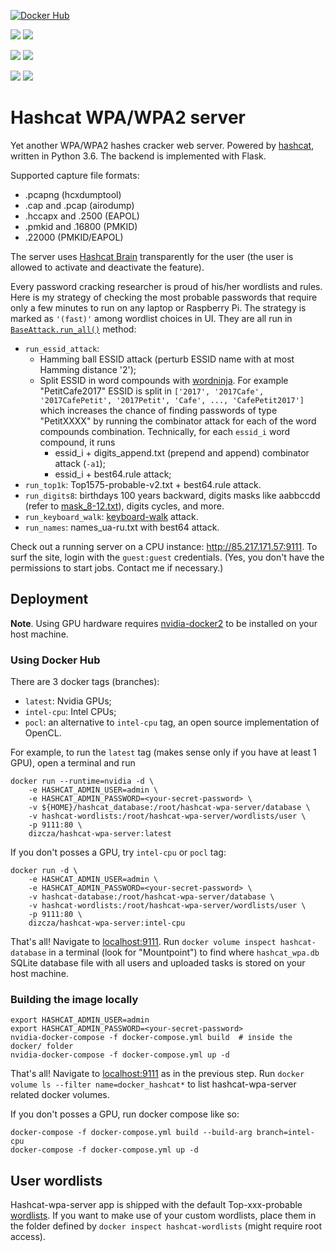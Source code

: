 [![Docker Hub](http://dockeri.co/image/dizcza/hashcat-wpa-server)](https://hub.docker.com/r/dizcza/hashcat-wpa-server/)

[![](https://images.microbadger.com/badges/version/dizcza/hashcat-wpa-server:latest.svg)](https://microbadger.com/images/dizcza/hashcat-wpa-server:latest)
[![](https://images.microbadger.com/badges/image/dizcza/hashcat-wpa-server:latest.svg)](https://microbadger.com/images/dizcza/hashcat-wpa-server:latest)

[![](https://images.microbadger.com/badges/version/dizcza/hashcat-wpa-server:intel-cpu.svg)](https://microbadger.com/images/dizcza/hashcat-wpa-server:intel-cpu)
[![](https://images.microbadger.com/badges/image/dizcza/hashcat-wpa-server:intel-cpu.svg)](https://microbadger.com/images/dizcza/hashcat-wpa-server:intel-cpu)

[![](https://images.microbadger.com/badges/version/dizcza/hashcat-wpa-server:pocl.svg)](https://microbadger.com/images/dizcza/hashcat-wpa-server:pocl)
[![](https://images.microbadger.com/badges/image/dizcza/hashcat-wpa-server:pocl.svg)](https://microbadger.com/images/dizcza/hashcat-wpa-server:pocl)


# Hashcat WPA/WPA2 server

Yet another WPA/WPA2 hashes cracker web server. Powered by [hashcat](https://hashcat.net/hashcat/), written in Python 3.6. The
backend is implemented with Flask.

Supported capture file formats:
* .pcapng (hcxdumptool)
* .cap and .pcap (airodump)
* .hccapx and .2500 (EAPOL)
* .pmkid and .16800 (PMKID)
* .22000 (PMKID/EAPOL)

The server uses [Hashcat Brain](https://hashcat.net/forum/thread-7903.html) transparently for the user (the user is allowed to activate and deactivate the feature).

Every password cracking researcher is proud of his/her wordlists and rules. Here is my strategy of checking the most
probable passwords that require only a few minutes to run on any laptop or Raspberry Pi. The strategy is marked as
`'(fast)'` among wordlist choices in UI. They are all run in [`BaseAttack.run_all()`](
https://github.com/dizcza/hashcat-wpa-server/blob/c9285676668c1c64fd5a62282366d3cb92dff969/app/attack/base_attack.py#L220)
method:

* `run_essid_attack`: 
  - Hamming ball ESSID attack (perturb ESSID name with at most Hamming distance '2');
  - Split ESSID in word compounds with [wordninja](https://github.com/keredson/wordninja). For example "PetitCafe2017" ESSID is split in `['2017', '2017Cafe', '2017CafePetit', '2017Petit', 'Cafe', ..., 'CafePetit2017']` which increases the chance of finding passwords of type "PetitXXXX" by running the combinator attack for each of the word compounds combination. Technically, for each `essid_i` word compound, it runs
      - essid_i + digits_append.txt (prepend and append) combinator attack (`-a1`);
      - essid_i + best64.rule attack;
* `run_top1k`: Top1575-probable-v2.txt + best64.rule attack.
* `run_digits8`: birthdays 100 years backward, digits masks like aabbccdd (refer to [mask_8-12.txt](app/word_magic/digits/mask_8-12.txt)), digits cycles, and more.
* `run_keyboard_walk`: [keyboard-walk](https://github.com/hashcat/kwprocessor) attack.
* `run_names`: names_ua-ru.txt with best64 attack.

Check out a running server on a CPU instance: http://85.217.171.57:9111. To surf the site, login with the `guest:guest` credentials. (Yes, you don't have the permissions to start jobs. Contact me if necessary.)


## Deployment

**Note**. Using GPU hardware requires [nvidia-docker2](https://github.com/NVIDIA/nvidia-docker) to be installed on your host machine.


### Using Docker Hub

There are 3 docker tags (branches):

* `latest`: Nvidia GPUs;
* `intel-cpu`: Intel CPUs;
* `pocl`: an alternative to `intel-cpu` tag, an open source implementation of OpenCL.

For example, to run the `latest` tag (makes sense only if you have at least 1 GPU), open a terminal and run

```
docker run --runtime=nvidia -d \
    -e HASHCAT_ADMIN_USER=admin \
    -e HASHCAT_ADMIN_PASSWORD=<your-secret-password> \
    -v ${HOME}/hashcat_database:/root/hashcat-wpa-server/database \
    -v hashcat-wordlists:/root/hashcat-wpa-server/wordlists/user \
    -p 9111:80 \
    dizcza/hashcat-wpa-server:latest
```

If you don't posses a GPU, try `intel-cpu` or `pocl` tag:

```
docker run -d \
    -e HASHCAT_ADMIN_USER=admin \
    -e HASHCAT_ADMIN_PASSWORD=<your-secret-password> \
    -v hashcat-database:/root/hashcat-wpa-server/database \
    -v hashcat-wordlists:/root/hashcat-wpa-server/wordlists/user \
    -p 9111:80 \
    dizcza/hashcat-wpa-server:intel-cpu
```

That's all! Navigate to [localhost:9111](localhost:9111). Run `docker volume inspect hashcat-database` in a terminal (look for "Mountpoint") to find where `hashcat_wpa.db` SQLite database file with all users and uploaded tasks is stored on your host machine.


### Building the image locally

```
export HASHCAT_ADMIN_USER=admin
export HASHCAT_ADMIN_PASSWORD=<your-secret-password>
nvidia-docker-compose -f docker-compose.yml build  # inside the docker/ folder
nvidia-docker-compose -f docker-compose.yml up -d
```

That's all! Navigate to [localhost:9111](localhost:9111) as in the previous step. Run `docker volume ls --filter name=docker_hashcat*` to list hashcat-wpa-server related docker volumes.

If you don't posses a GPU, run docker compose like so:

```
docker-compose -f docker-compose.yml build --build-arg branch=intel-cpu
docker-compose -f docker-compose.yml up -d
```


## User wordlists

Hashcat-wpa-server app is shipped with the default Top-xxx-probable [wordlists](https://github.com/berzerk0/Probable-Wordlists). If you want to make use of your custom wordlists, place them in the folder defined by `docker inspect hashcat-wordlists` (might require root access).

